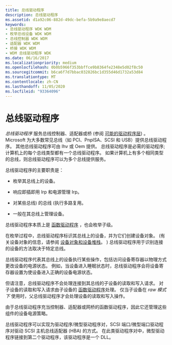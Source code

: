 ```yaml
---
title: 总线驱动程序
description: 总线驱动程序
ms.assetid: d1a92c06-882d-49dc-befa-5b9a9e8aecd7
keywords:
- 总线驱动程序 WDK WDM
- 枚举总线设备 WDK WDM
- 总线控制器 WDK WDM
- 适配器 WDK WDM
- 桥接 WDK WDM
- WDM 总线驱动程序 WDK
ms.date: 06/16/2017
ms.localizationpriority: medium
ms.openlocfilehash: 0b0b5966f353bbffce9b8364fe2348e5d02f8c50
ms.sourcegitcommit: b6ca6f7d7bbac032826bc1d355d46d1732a53d84
ms.translationtype: MT
ms.contentlocale: zh-CN
ms.lasthandoff: 11/05/2020
ms.locfileid: "93364096"
---
```

# <a name="bus-drivers"></a>总线驱动程序





*总线驱动程序* 服务总线控制器、适配器或桥 (参阅 [可能的驱动程序层](types-of-wdm-drivers.md#possible-driver-layers)) 。 Microsoft 为大多数常见总线（如 PCI、PnpISA、SCSI 和 USB）提供总线驱动程序。 其他总线驱动程序可由 Ihv 或 Oem 提供。 总线驱动程序是必需的驱动程序;计算机上的每个总线类型都有一个总线驱动程序。 如果计算机上有多个相同类型的总线，则总线驱动程序可以为多个总线提供服务。

总线驱动程序的主要职责是：

-   枚举其总线上的设备。

-   响应即插即用 Irp 和电源管理 Irp。

-   对某些总线) 的总线 (执行多路复用。

-   一般在其总线上管理设备。

总线驱动程序本质上是 [函数驱动程序](function-drivers.md) ，也会枚举子级。

在枚举过程中，总线驱动程序标识其总线上的设备，并为它们创建设备对象。  (有关设备对象的信息，请参阅 [设备对象和设备堆栈](introduction-to-device-objects.md)。 ) 总线驱动程序用于识别连接的设备的方法取决于特定总线。

总线驱动程序代表其总线上的设备执行某些操作，包括访问设备寄存器以物理方式更改设备的电源状态。 例如，当设备进入睡眠状态时，总线驱动程序会将设备寄存器设置为使设备进入正确的设备电源状态。

但请注意，总线驱动程序不会处理连接到其总线的子设备的读取和写入请求。 对子设备的读取和写入请求由子设备的 [函数驱动程序](function-drivers.md)处理。 仅当子设备在 *raw 模式下* 使用时，父总线驱动程序才会处理设备的读取和写入操作。

由于总线驱动程序充当控制器、适配器或网桥的函数驱动程序，因此它还管理这些组件的设备电源策略。

总线驱动程序可以实现为驱动程序/微型驱动程序对，SCSI 端口/微型端口驱动程序对驱动 SCSI 主机总线适配器 (HBA) 的方式。 在此类驱动程序对中，微型驱动程序链接到第二个驱动程序，该驱动程序是一个 DLL。

 

 




